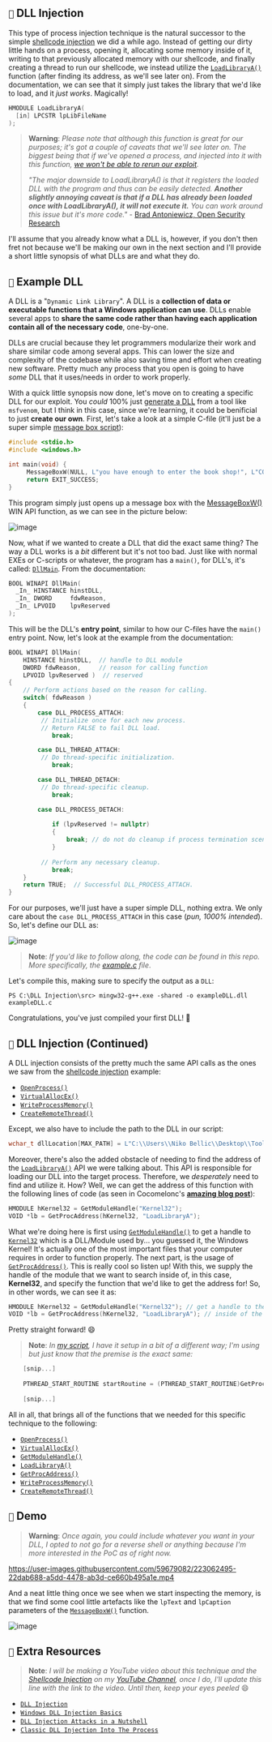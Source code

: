 ## `💉` DLL Injection

This type of process injection technique is the natural successor to the simple [shellcode injection](https://github.com/cr-0w/MALDEV/tree/main/Shellcode%20Injection) we did a while ago. Instead of getting our dirty little hands on a process, opening it, allocating some memory inside of it, writing to that previously allocated memory with our shellcode, and finally creating a thread to run our shellcode, we instead utilize the [`LoadLibraryA()`](https://learn.microsoft.com/en-us/windows/win32/api/libloaderapi/nf-libloaderapi-loadlibrarya?redirectedfrom=MSDN) function (after finding its address, as we'll see later on). From the documentation, we can see that it simply just takes the library that we'd like to load, and it *just works*. Magically!

```c
HMODULE LoadLibraryA(
  [in] LPCSTR lpLibFileName
);
```

> **Warning**: *Please note that although this function is great for our purposes; it's got a couple of caveats that we'll see later on. The biggest being that if we've opened a process, and injected into it with this function, [we won't be able to rerun our exploit](http://blog.opensecurityresearch.com/2013/01/windows-dll-injection-basics.html).*
>
> *"The major downside to LoadLibraryA() is that it registers the loaded DLL with the program and thus can be easily detected. **Another slightly annoying caveat is that if a DLL has already been loaded once with LoadLibraryA(), it will not execute it.** You can work around this issue but it's more code."* - [Brad Antoniewicz, Open Security Research](http://blog.opensecurityresearch.com/2013/01/windows-dll-injection-basics.html)

I'll assume that you already know what a DLL is, however, if you don't then fret not because we'll be making our own in the next section and I'll provide a short little synopsis of what DLLs are and what they do.

## `🔖` Example DLL

A DLL is a "`Dynamic Link Library`". A DLL is a **collection of data or executable functions that a Windows application can use**. DLLs enable several apps to **share the same code rather than having each application contain all of the necessary code**, one-by-one.

DLLs are crucial because they let programmers modularize their work and share similar code among several apps. This can lower the size and complexity of the codebase while also saving time and effort when creating new software. Pretty much any process that you open is going to have *some* DLL that it uses/needs in order to work properly.

With a quick little synopsis now done, let's move on to creating a specific DLL for our exploit. You *could* 100% just [generate a DLL](https://pentestlab.blog/2017/04/04/dll-injection/) from a tool like `msfvenom`, but I think in this case, since we're learning, it could be benificial to just **create our own**. First, let's take a look at a simple C-file (it'll just be a super simple [message box script](https://github.com/cr-0w/low-level/blob/main/C/winapi/winapi.c)):

```cpp
#include <stdio.h>
#include <windows.h>

int main(void) {
     MessageBoxW(NULL, L"you have enough to enter the book shop!", L"COME IN!", MB_OK);
     return EXIT_SUCCESS;
}
```

This program simply just opens up a message box with the [MessageBoxW()](https://learn.microsoft.com/en-us/windows/win32/api/winuser/nf-winuser-messagebox) WIN API function, as we can see in the picture below:

![image](https://user-images.githubusercontent.com/59679082/223012301-23fae22e-c3aa-41cc-ac34-534d9d452346.png)

Now, what if we wanted to create a DLL that did the exact same thing? The way a DLL works is a *bit* different but it's not too bad. Just like with normal EXEs or C-scripts or whatever, the program has a `main()`, for DLL's, it's called: [`DllMain`](https://learn.microsoft.com/en-us/windows/win32/dlls/dllmain). From the documentation:

```cpp
BOOL WINAPI DllMain(
  _In_ HINSTANCE hinstDLL,
  _In_ DWORD     fdwReason,
  _In_ LPVOID    lpvReserved
);
```

This will be the DLL's **entry point**, similar to how our C-files have the `main()` entry point. Now, let's look at the example from the documentation:

```cpp
BOOL WINAPI DllMain(
    HINSTANCE hinstDLL,  // handle to DLL module
    DWORD fdwReason,     // reason for calling function
    LPVOID lpvReserved )  // reserved
{
    // Perform actions based on the reason for calling.
    switch( fdwReason ) 
    { 
        case DLL_PROCESS_ATTACH:
         // Initialize once for each new process.
         // Return FALSE to fail DLL load.
            break;

        case DLL_THREAD_ATTACH:
         // Do thread-specific initialization.
            break;

        case DLL_THREAD_DETACH:
         // Do thread-specific cleanup.
            break;

        case DLL_PROCESS_DETACH:
        
            if (lpvReserved != nullptr)
            {
                break; // do not do cleanup if process termination scenario
            }
            
         // Perform any necessary cleanup.
            break;
    }
    return TRUE;  // Successful DLL_PROCESS_ATTACH.
}
```

For our purposes, we'll just have a super simple DLL, nothing extra. We only care about the `case DLL_PROCESS_ATTACH` in this case (*pun, 1000% intended*). So, let's define our DLL as:

![image](https://user-images.githubusercontent.com/59679082/223013305-3bae9d51-547c-429a-b0fc-1762735a10ad.png)

> **Note**: *If you'd like to follow along, the code can be found in this repo. More specifically, the [example.c](https://github.com/cr-0w/MALDEV/blob/main/DLL%20Injection/example.c) file*.

Let's compile this, making sure to specify the output as a `DLL`:

```
PS C:\DLL Injection\src> mingw32-g++.exe -shared -o exampleDLL.dll exampleDLL.c      
```

Congratulations, you've just compiled your first DLL! 🎉

## `💉` DLL Injection (Continued)

A DLL injection consists of the pretty much the same API calls as the ones we saw from the [shellcode injection](https://github.com/cr-0w/MALDEV/tree/main/Shellcode%20Injection) example:

- [`OpenProcess()`](https://learn.microsoft.com/en-us/windows/win32/api/processthreadsapi/nf-processthreadsapi-openprocess)
- [`VirtualAllocEx()`](https://learn.microsoft.com/en-us/windows/win32/api/memoryapi/nf-memoryapi-virtualallocex)
- [`WriteProcessMemory()`](https://learn.microsoft.com/en-us/windows/win32/api/memoryapi/nf-memoryapi-writeprocessmemory)
- [`CreateRemoteThread()`](https://learn.microsoft.com/en-us/windows/win32/api/processthreadsapi/nf-processthreadsapi-createremotethread)

Except, we also have to include the path to the DLL in our script:

```cpp
wchar_t dllLocation[MAX_PATH] = L"C:\\Users\\Niko Bellic\\Desktop\\Tools\\DLL Injection\\example.dll";
```

Moreover, there's also the added obstacle of needing to find the address of the [`LoadLibraryA()`](https://learn.microsoft.com/en-us/windows/win32/api/libloaderapi/nf-libloaderapi-loadlibrarya?redirectedfrom=MSDN) API we were talking about. This API is responsible for loading our DLL into the target process. Therefore, we *desperately* need to find and utilize it. How? Well, we can get the address of this function with the following lines of code (as seen in Cocomelonc's [**amazing blog post**](https://cocomelonc.github.io/tutorial/2021/09/20/malware-injection-2.html)):

```c
HMODULE hKernel32 = GetModuleHandle("Kernel32");
VOID *lb = GetProcAddress(hKernel32, "LoadLibraryA");
```

What we're doing here is first using [`GetModuleHandle()`](https://learn.microsoft.com/en-us/windows/win32/api/libloaderapi/nf-libloaderapi-getmodulehandlea) to get a handle to [`Kernel32`](https://www.techopedia.com/definition/3379/kernel32dll#:~:text=operations%20and%20interrupts.-,Kernel32.,other%20system%20or%20user%20processes.) which is a DLL/Module used by... you guessed it, the Windows Kernel! It's actually one of the most important files that your computer requires in order to function properly. The next part, is the usage of [`GetProcAddress()`](https://learn.microsoft.com/en-us/windows/win32/api/libloaderapi/nf-libloaderapi-getprocaddress). This is really cool so listen up! With this, we supply the handle of the module that we want to search inside of, in this case, **Kernel32**, and specify the function that we'd like to get the address for! So, in other words, we can see it as:

```c
HMODULE hKernel32 = GetModuleHandle("Kernel32"); // get a handle to the Kernel32 Module
VOID *lb = GetProcAddress(hKernel32, "LoadLibraryA"); // inside of the Kernel32 module, look for "LoadLibraryA()"
```

Pretty straight forward! 😄 

> **Note**: *In [my script](dll.c), I have it setup in a bit of a different way; I'm using but just know that the premise is the exact same:*

```c
    [snip...]
    
    PTHREAD_START_ROUTINE startRoutine = (PTHREAD_START_ROUTINE)GetProcAddress(GetModuleHandle(TEXT("Kernel32")), "LoadLibraryW"); 
    
    [snip...]
```

All in all, that brings all of the functions that we needed for this specific technique to the following:

- [`OpenProcess()`](https://learn.microsoft.com/en-us/windows/win32/api/processthreadsapi/nf-processthreadsapi-openprocess)
- [`VirtualAllocEx()`](https://learn.microsoft.com/en-us/windows/win32/api/memoryapi/nf-memoryapi-virtualallocex)
- [`GetModuleHandle()`](https://learn.microsoft.com/en-us/windows/win32/api/libloaderapi/nf-libloaderapi-getmodulehandlea)
- [`LoadLibraryA()`](https://learn.microsoft.com/en-us/windows/win32/api/libloaderapi/nf-libloaderapi-loadlibrarya?redirectedfrom=MSDN)
- [`GetProcAddress()`](https://learn.microsoft.com/en-us/windows/win32/api/libloaderapi/nf-libloaderapi-getprocaddress)
- [`WriteProcessMemory()`](https://learn.microsoft.com/en-us/windows/win32/api/memoryapi/nf-memoryapi-writeprocessmemory)
- [`CreateRemoteThread()`](https://learn.microsoft.com/en-us/windows/win32/api/processthreadsapi/nf-processthreadsapi-createremotethread)

## `💽` Demo

> **Warning**: *Once again, you could include whatever you want in your DLL, I opted to not go for a reverse shell or anything because I'm more interested in the PoC as of right now.* 

https://user-images.githubusercontent.com/59679082/223062495-22dab688-a5dd-4478-ab3d-ce660b495a1e.mp4

And a neat little thing once we see when we start inspecting the memory, is that we find some cool little artefacts like the `lpText` and `lpCaption` parameters of the [`MessageBoxW()`](https://learn.microsoft.com/en-us/windows/win32/api/winuser/nf-winuser-messageboxw) function.

![image](https://user-images.githubusercontent.com/59679082/223063205-0f81ffda-1c52-4e8e-8412-7b6886a3b0f2.png)

## `💖` Extra Resources

> **Note**: *I will be making a YouTube video about this technique and the [Shellcode Injection](https://github.com/cr-0w/MALDEV/tree/main/Shellcode%20Injection) on my [YouTube Channel](https://www.youtube.com/@crr0ww), once I do, I'll update this line with the link to the video. Until then, keep your eyes peeled* 😄 

- [`DLL Injection`](https://www.ired.team/offensive-security/code-injection-process-injection/dll-injection)
- [`Windows DLL Injection Basics`](http://blog.opensecurityresearch.com/2013/01/windows-dll-injection-basics.html)
- [`DLL Injection Attacks in a Nutshell`](https://medium.com/bug-bounty-hunting/dll-injection-attacks-in-a-nutshell-71bc84ac59bd)
- [`Classic DLL Injection Into The Process`](https://cocomelonc.github.io/tutorial/2021/09/20/malware-injection-2.html)
